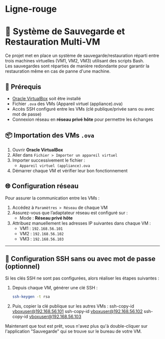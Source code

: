 # Ligne-rouge

# 🔐 Système de Sauvegarde et Restauration Multi-VM

Ce projet met en place un système de sauvegarde/restauration réparti entre trois machines virtuelles (VM1, VM2, VM3) utilisant des scripts Bash.  
Les sauvegardes sont réparties de manière redondante pour garantir la restauration même en cas de panne d'une machine.

## 🧰 Prérequis

- [Oracle VirtualBox](https://www.virtualbox.org/) soit être installé
- Fichier `.ova` des VMs (Appareil virtuel (appliance).ova)
- Accès SSH configuré entre les VMs (clé publique/privée sans ou avec mot de passe)
- Connexion réseau en **réseau privé hôte** pour permettre les échanges

## 📦 Importation des VMs `.ova`

1. Ouvrir **Oracle VirtualBox**
2. Aller dans `Fichier > Importer un appareil virtuel`
3. Importer successivement le fichier :
   - `Appareil virtuel (appliance).ova`
4. Démarrer chaque VM et vérifier leur bon fonctionnement

## 🌐 Configuration réseau

Pour assurer la communication entre les VMs :
1. Accédez à `Paramètres > Réseau` de chaque VM
2. Assurez-vous que l’adaptateur réseau est configuré sur :
   - Mode : **Réseau privé hôte**
3. Attribuez manuellement les adresses IP suivantes dans chaque VM :
   - VM1 : `192.168.56.101`
   - VM2 : `192.168.56.102`
   - VM3 : `192.168.56.103`

---

## 🔑 Configuration SSH sans ou avec mot de passe (optionnel)

Si les clés SSH ne sont pas configurées, alors réaliser les étapes suivantes :

1. Depuis chaque VM, générer une clé SSH :
   ```bash
   ssh-keygen -t rsa

2. Puis, copier la clé publique sur les autres VMs :
ssh-copy-id vboxuser@192.168.56.101
ssh-copy-id vboxuser@192.168.56.102
ssh-copy-id vboxuser@192.168.56.103



   
Maintenant que tout est prêt, vous n'avez plus qu'à double-cliquer sur l'application "Sauvegarde" qui se trouve sur le bureau de votre VM.
